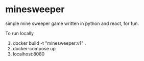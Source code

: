 # minesweeper
simple mine sweeper game written in python and react, for fun. 

To run locally
1. docker build -t "minesweeper:v1" .
2. docker-compose up
3. localhost:8080
